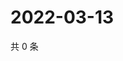 # 2022-03-13

共 0 条

<!-- BEGIN WEIBO -->
<!-- 最后更新时间 Sun Mar 13 2022 11:12:57 GMT+0800 (China Standard Time) -->

<!-- END WEIBO -->
